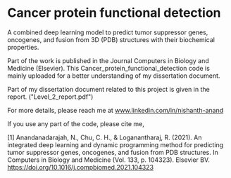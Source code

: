 # Cancer protein functional detection

A combined deep learning model to predict tumor suppressor genes, oncogenes, and fusion from 3D (PDB) structures with their biochemical properties.

Part of the work is published in the Journal Computers in Biology and Medicine (Elsevier). This Cancer_protein_functional_detection code is mainly uploaded for a better understanding of my dissertation document.

Part of my dissertation document related to this project is given in the report. ("Level_2_report.pdf")

For more details, please reach me 
at www.linkedin.com/in/nishanth-anand

If you use any part of the code, please cite me,

[1] Anandanadarajah, N., Chu, C. H., & Loganantharaj, R. (2021). An integrated deep learning and dynamic programming method for predicting tumor suppressor genes, oncogenes, and fusion from PDB structures. In Computers in Biology and Medicine (Vol. 133, p. 104323). Elsevier BV. https://doi.org/10.1016/j.compbiomed.2021.104323


